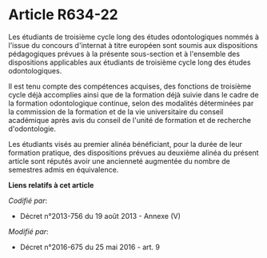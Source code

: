 # Article R634-22

Les étudiants de troisième cycle long des études odontologiques nommés à l'issue du concours d'internat à titre européen sont
soumis aux dispositions pédagogiques prévues à la présente sous-section et à l'ensemble des dispositions applicables aux
étudiants de troisième cycle long des études odontologiques. 

Il est tenu compte des compétences acquises, des fonctions de troisième cycle déjà accomplies ainsi que de la formation déjà
suivie dans le cadre de la formation odontologique continue, selon des modalités déterminées par la commission de la
formation et de la vie universitaire du conseil académique après avis du conseil de l'unité de formation et de recherche
d'odontologie. 

Les étudiants visés au premier alinéa bénéficiant, pour la durée de leur formation pratique, des dispositions prévues au
deuxième alinéa du présent article sont réputés avoir une ancienneté augmentée du nombre de semestres admis en équivalence.

**Liens relatifs à cet article**

_Codifié par_:

  - Décret n°2013-756 du 19 août 2013 -  Annexe (V)

_Modifié par_:

  - Décret n°2016-675 du 25 mai 2016 - art. 9
